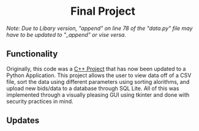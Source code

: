 # <center>Final Project</center>

*Note: Due to Libary version, "append" on line 78 of the "data.py" file may have to be updated to "_append" or vise versa.*

## Functionality

Originally, this code was a [C++ Project](https://github.com/mlittle7730/mlittle7730.github.io/tree/Vector-Sorting) that has now been updated to a Python Application. This project allows the user to view data off of a CSV file, sort the data using different parameters using sorting alorithms, and upload new bids/data to a database through SQL Lite. All of this was implemented through a visually pleasing GUI using tkinter and done with security practices in mind.

## Updates
